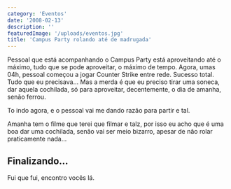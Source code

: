 ```yaml
---
category: 'Eventos'
date: '2008-02-13'
description: ''
featuredImage: '/uploads/eventos.jpg'
title: 'Campus Party rolando até de madrugada'
---
```


Pessoal que está acompanhando o Campus Party está aproveitando até o máximo, tudo que se pode aproveitar, o máximo de tempo. Agora, umas 04h, pessoal começou a jogar Counter Strike entre rede. Sucesso total. Tudo que eu precisava... Mas a merda é que eu preciso tirar uma soneca, dar aquela cochilada, só para aproveitar, decentemente, o dia de amanha, senão ferrou.

To indo agora, e o pessoal vai me dando razão para partir e tal.

Amanha tem o filme que terei que filmar e talz, por isso eu acho que é uma boa dar uma cochilada, senão vai ser meio bizarro, apesar de não rolar praticamente nada...

## Finalizando...

Fui que fui, encontro vocês lá.

